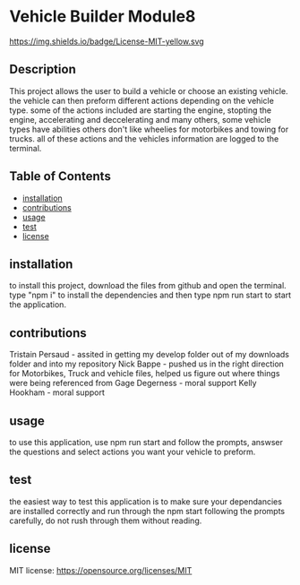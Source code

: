 # Vehicle Builder Module8

  https://img.shields.io/badge/License-MIT-yellow.svg

  ## Description
  This project allows the user to build a vehicle or choose an existing vehicle. the vehicle can then preform different actions depending on the vehicle type. some of the actions included are starting the engine, stopting the engine, accelerating and deccelerating and many others, some vehicle types have abilities others don't like wheelies for motorbikes and towing for trucks. all of these actions and the vehicles information are logged to the terminal.

  ## Table of Contents
  - [installation](#installation)
  - [contributions](#contributions)
  - [usage](#usage)
  - [test](#test)
  - [license](#license)

  ## installation
  to install this project, download the files from github and open the terminal. type "npm i" to install the dependencies and then type npm run start to start the application.

  ## contributions
  Tristain Persaud - assited in getting my develop folder out of my downloads folder and into my repository
  Nick Bappe - pushed us in the right direction for Motorbikes, Truck and vehicle files, helped us figure out where things were being referenced from
  Gage Degerness - moral support
  Kelly Hookham - moral support

  ## usage
  to use this application, use npm run start and follow the prompts, answser the questions and select actions you want your vehicle to preform.
  
  ## test
  the easiest way to test this application is to make sure your dependancies are installed correctly and run through the npm start following the prompts carefully, do not rush through them without reading.

  ## license
  MIT license: 
https://opensource.org/licenses/MIT